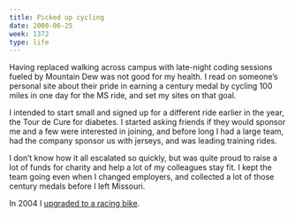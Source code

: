 ```yaml
---
title: Picked up cycling
date: 2000-06-25
week: 1372
type: life
---
```


Having replaced walking across campus with late-night coding sessions fueled by Mountain Dew was not good for my health. I read on someone’s personal site about their pride in earning a century medal by cycling 100 miles in one day for the MS ride, and set my sites on that goal.

I intended to start small and signed up for a different ride earlier in the year, the Tour de Cure for diabetes. I started asking friends if they would sponsor me and a few were interested in joining, and before long I had a large team, had the company sponsor us with jerseys, and was leading training rides.

I don’t know how it all escalated so quickly, but was quite proud to raise a lot of funds for charity and help a lot of my colleagues stay fit. I kept the team going even when I changed employers, and collected a lot of those century medals before I left Missouri.

In 2004 I [upgraded to a racing bike](/2004/01/02/new-ride.html).
